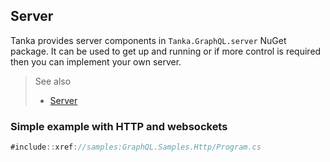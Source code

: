 ## Server

Tanka provides server components in `Tanka.GraphQL.server` NuGet
package. It can be used to get up and running or if more control is
required then you can implement your own server.

> See also
>
> - [Server](xref://server:0-index.md)


### Simple example with HTTP and websockets

```csharp
#include::xref://samples:GraphQL.Samples.Http/Program.cs
```